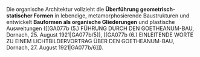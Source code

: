 
Die organische Architektur vollzieht die **Überführung geometrisch-statischer Formen** in lebendige, metamorphosierende Baustrukturen und entwickelt **Bauformen als organische Gliederungen** und plastische Ausweitungen ([[GA077b (5.) FÜHRUNG DURCH DEN GOETHEANUM-BAU, Dornach, 25. August 1921|GA077b/5]], [[GA077b (6.) EINLEITENDE WORTE ZU EINEM LICHTBILDERVORTRAG ÜBER DEN GOETHEANUM-BAU, Dornach, 27. August 1921|GA077b/6]]).
